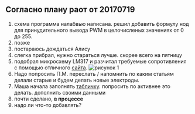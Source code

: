 ## Согласно плану раот от 20170719
1. схема программа налабвью написана. решил добавить формулу нод для принудительного вывода PWM в целочисленых значениях от 0 до 255.
2.  позже
3. постараюсь дождаться Алису
4. слегка прибрал, нужно стараться лучше. скорее всего на пятницу
5. подобрал микросхему LM317 и разчитал требуемые сопротивления с помощью отличного [сайта](http://cxem.net/calc/lm317_calc.php̨). ![_рисунок 1_][схема]
6. Надо попросить П.М. переслать / напомнить по каким статьям делали старые и будем делать новые электроды.
7. Маша начала заполнять [табличку](https://docs.google.com/spreadsheets/d/1GZGRt8N8ixnsJ82PEa3LKroEvznwNCbMawhOMQVwFys/edit#gid=1989722066). попросить по активнее это делать. дополнить своими данными
8. почти сделано, __в процессе__
9. надо ли что-то добавлять?



[//]: # (тут пойдут ссылки)

[схема]:http://cxem.net/calc_tmp/lm317calc/e856065063a53c84bc84e10d7702ed98.png
